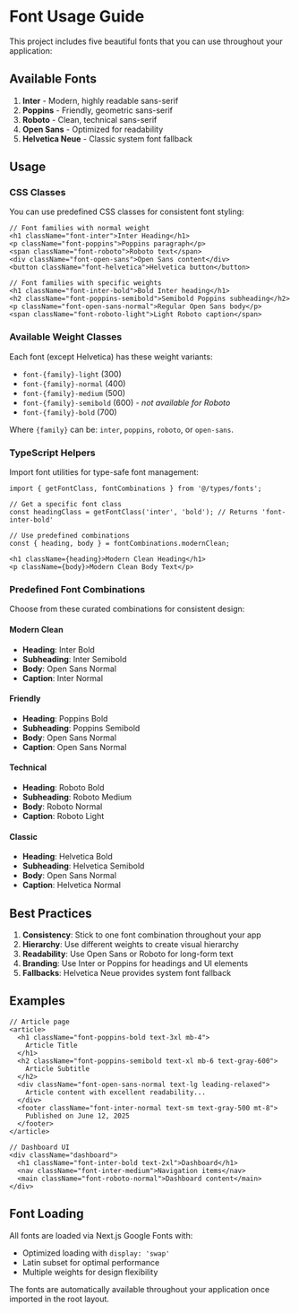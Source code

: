 # Font Usage Guide

This project includes five beautiful fonts that you can use throughout your application:

## Available Fonts

1. **Inter** - Modern, highly readable sans-serif
2. **Poppins** - Friendly, geometric sans-serif  
3. **Roboto** - Clean, technical sans-serif
4. **Open Sans** - Optimized for readability
5. **Helvetica Neue** - Classic system font fallback

## Usage

### CSS Classes

You can use predefined CSS classes for consistent font styling:

```tsx
// Font families with normal weight
<h1 className="font-inter">Inter Heading</h1>
<p className="font-poppins">Poppins paragraph</p>
<span className="font-roboto">Roboto text</span>
<div className="font-open-sans">Open Sans content</div>
<button className="font-helvetica">Helvetica button</button>

// Font families with specific weights
<h1 className="font-inter-bold">Bold Inter heading</h1>
<h2 className="font-poppins-semibold">Semibold Poppins subheading</h2>
<p className="font-open-sans-normal">Regular Open Sans body</p>
<span className="font-roboto-light">Light Roboto caption</span>
```

### Available Weight Classes

Each font (except Helvetica) has these weight variants:
- `font-{family}-light` (300)
- `font-{family}-normal` (400) 
- `font-{family}-medium` (500)
- `font-{family}-semibold` (600) - *not available for Roboto*
- `font-{family}-bold` (700)

Where `{family}` can be: `inter`, `poppins`, `roboto`, or `open-sans`.

### TypeScript Helpers

Import font utilities for type-safe font management:

```tsx
import { getFontClass, fontCombinations } from '@/types/fonts';

// Get a specific font class
const headingClass = getFontClass('inter', 'bold'); // Returns 'font-inter-bold'

// Use predefined combinations
const { heading, body } = fontCombinations.modernClean;

<h1 className={heading}>Modern Clean Heading</h1>
<p className={body}>Modern Clean Body Text</p>
```

### Predefined Font Combinations

Choose from these curated combinations for consistent design:

#### Modern Clean
- **Heading**: Inter Bold
- **Subheading**: Inter Semibold  
- **Body**: Open Sans Normal
- **Caption**: Inter Normal

#### Friendly
- **Heading**: Poppins Bold
- **Subheading**: Poppins Semibold
- **Body**: Open Sans Normal
- **Caption**: Open Sans Normal

#### Technical
- **Heading**: Roboto Bold
- **Subheading**: Roboto Medium
- **Body**: Roboto Normal
- **Caption**: Roboto Light

#### Classic
- **Heading**: Helvetica Bold
- **Subheading**: Helvetica Semibold
- **Body**: Open Sans Normal
- **Caption**: Helvetica Normal

## Best Practices

1. **Consistency**: Stick to one font combination throughout your app
2. **Hierarchy**: Use different weights to create visual hierarchy
3. **Readability**: Use Open Sans or Roboto for long-form text
4. **Branding**: Use Inter or Poppins for headings and UI elements
5. **Fallbacks**: Helvetica Neue provides system font fallback

## Examples

```tsx
// Article page
<article>
  <h1 className="font-poppins-bold text-3xl mb-4">
    Article Title
  </h1>
  <h2 className="font-poppins-semibold text-xl mb-6 text-gray-600">
    Article Subtitle
  </h2>
  <div className="font-open-sans-normal text-lg leading-relaxed">
    Article content with excellent readability...
  </div>
  <footer className="font-inter-normal text-sm text-gray-500 mt-8">
    Published on June 12, 2025
  </footer>
</article>

// Dashboard UI
<div className="dashboard">
  <h1 className="font-inter-bold text-2xl">Dashboard</h1>
  <nav className="font-inter-medium">Navigation items</nav>
  <main className="font-roboto-normal">Dashboard content</main>
</div>
```

## Font Loading

All fonts are loaded via Next.js Google Fonts with:
- Optimized loading with `display: 'swap'`
- Latin subset for optimal performance
- Multiple weights for design flexibility

The fonts are automatically available throughout your application once imported in the root layout.
